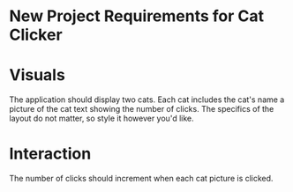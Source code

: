 # New Project Requirements for Cat Clicker

# Visuals

  The application should display two cats. Each cat includes the cat's name a picture of the cat text showing the number of clicks.
  The specifics of the layout do not matter, so style it however you'd like.
  
# Interaction

  The number of clicks should increment when each cat picture is clicked.

